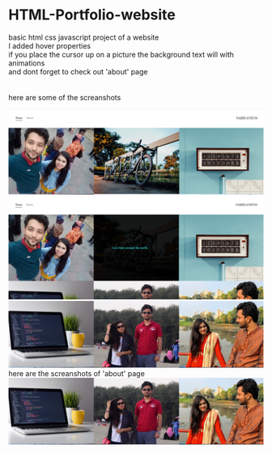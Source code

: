 # HTML-Portfolio-website
basic html css javascript project of a website<br>
I added hover properties<br>
if you place the cursor up on a picture the background text will with animations<br>
and dont forget to check out 'about' page<br><br><br>
here are some of the screanshots

<img src="images/ss1.png">
<img src="images/ss3.png">
<img src="images/ss2.png">

<br>
here are the screanshots of 'about' page<br>
<img src="images/ss2.png">

